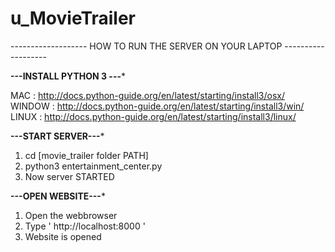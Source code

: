 # u_MovieTrailer

------------------- HOW TO RUN THE SERVER ON YOUR LAPTOP ------------------- 

****---INSTALL PYTHON 3 ---*****

MAC : http://docs.python-guide.org/en/latest/starting/install3/osx/
WINDOW : http://docs.python-guide.org/en/latest/starting/install3/win/
LINUX : http://docs.python-guide.org/en/latest/starting/install3/linux/ 

****---START SERVER---*****
1. cd [movie_trailer folder PATH]
2. python3 entertainment_center.py
3. Now server STARTED

****---OPEN WEBSITE---*****
1. Open the webbrowser
2. Type ' http://localhost:8000 '
3. Website is opened

